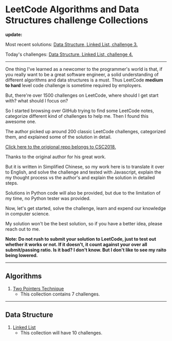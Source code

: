 # LeetCode Algorithms and Data Structures challenge Collections

**update:**

Most recent solutions: [Data Structure, Linked List, challenge 3.](data_structure/1_linked_list/linked_list.md)

Today's challenges: [Data Structure, Linked List, challenge 4.](data_structure/1_linked_list/linked_list.md)

---

One thing I've learned as a newcomer to the programmer's world is that, if you really want to be a great software engineer, a solid understanding of different algorithms and data structures is a must. Thus LeetCode **medium to hard** level code challenge is sometime required by employers.

But, there're over 1500 challenges on LeetCode, where should I get start with? what should I focus on?

So I started browsing over GitHub trying to find some LeetCode notes, categorize different kind of challenges to help me. Then I found this awesome one.

The author picked up around 200 classic LeetCode challenges, categorized them, and explained some of the solution in detail.

[Click here to the origional repo belongs to CSC2018.](https://github.com/CyC2018/CS-Notes/blob/master/notes/Leetcode%20题解%20-%20目录.md)

Thanks to the original author for his great work.

But it is written in Simplified Chinese, so my work here is to translate it over to English, and solve the challenge and tested with Javascript, explain the my thought process vs the author's and explain the solution in detailed steps.

Solutions in Python code will also be provided, but due to the limitation of my time, no Python tester was provided.

Now, let's get started, solve the challenge, learn and expend our knowledge in computer science.

My solution won't be the best solution, so if you have a better idea, please reach out to me.

**Note: Do not rush to submit your solution to LeetCode, just to test out whether it works or not. If it doesn't, it count against your over all submit/passing ratio. Is it bad? I don't know. But I don't like to see my raito being lowered.**

---

## Algorithms

1. [Two Pointers Technique](algorithms/1_two_pointers/1_two_pointers.md)
    - This collection contains 7 challenges.

---

## Data Structure

1. [Linked List](data_structure/1_linked_list/linked_list.md)
    - This collection will have 10 challenges.
